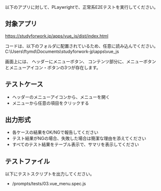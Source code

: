 以下のアプリに対して、PLaywrightで、正常系E2Eテストを実行してください。 

## 対象アプリ
https://studyforwork.jp/apps/vue_js/dist/index.html

コードは、以下のフォルダに配置されているため、任意に読み込んでください。
C:\Users\ftymd\Documents\studyforwork-jp\apps\vue_js

画面上には、
ヘッダーにメニューボタン、
コンテンツ部分に、メニューボタンとメニューアイコン・ボタンの3つが存在します。


## テストケース
- ヘッダーのメニューアイコンから、メニューを開く
- メニューから任意の項目をクリックする


## 出力形式 
- 各ケースの結果をOK/NGで報告してください
- テスト結果がNGの場合、失敗した場合は簡潔な理由を添えてください
- すべてのテスト結果をテーブル表示で、サマリを表示してください

## テストファイル
以下にテストスクリプトを出力してください。
- /prompts/tests/03.vue_menu.spec.js